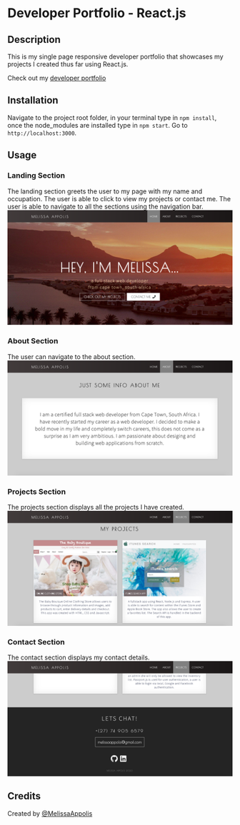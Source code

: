 # Developer Portfolio - React.js

## Description

This is my single page responsive developer portfolio that showcases my projects I created thus far using React.js.

Check out my [developer portfolio]()

## Installation

Navigate to the project root folder, in your terminal type in `npm install`, once the node_modules are installed type in `npm start`.
Go to `http://localhost:3000`.

## Usage
### Landing Section
The landing section greets the user to my page with my name and occupation. The user is able to click to view my projects or contact me.
The user is able to navigate to all the sections using the navigation bar.
![Landing Page Image](./src/images/screenshot1.png)

### About Section
The user can navigate to the about section.
![About Page Image](./src/images/screenshot2.png)

### Projects Section
The projects section displays all the projects I have created.
![Project Page Image](./src/images/screenshot3.png)

### Contact Section
The contact section displays my contact details.
![Contact Page Image](./src/images/screenshot4.png)


## Credits
Created by [@MelissaAppolis](https://github.com/MelissaAppolis)
